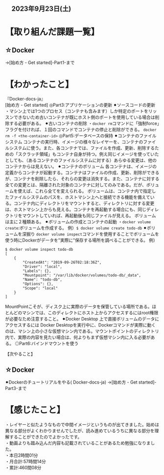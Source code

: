 ## 　2023年9月23日(土)
# 【取り組んだ課題一覧】
## ☆Docker
→[始め方 - Get started]-Part1-まで
# 【わかったこと】
『Docker-docs-ja』<br>
[始め方 - Get started]
◎Part3:アプリケーションの更新
⚫︎ソースコードの更新
・マシン上では1つのプロセス（コンテナも含みます）しか特定のポートをリッスンできないため古いコンテナが既にホスト側のポートを使用している場合は削除する必要がある。
⚫︎古いコンテナの削除
・`docker rm`コマンドに「強制force」フラグを付ければ、１回のコマンドでコンテナの停止と削除ができる。 `docker rm -f <the-container-id>`
◎Part5:データベースの保持
⚫︎コンテナのファイルシステム
コンテナの実行時、イメージの様々なレイヤーを、コンテナのファイルシステムに使う。また、各コンテナでは、ファイルを作成、更新、削除するための「スクラッチ領域」もコンテナ自身が持つ。例え同じイメージを使っていたとしても、（あるコンテナのファイルシステムに対する）あらゆる変更は、他のコンテナからは見えない。
⚫︎コンテナのボリューム
各コンテナは、イメージの定義からコンテナが起動する。コンテナはファイルの作成、更新、削除ができるが、コンテナを削除したら、それらの変更は消失する。また、コンテナに対する全ての変更とは、隔離された対象のコンテナに対してのみである。だが、ボリュームを使えば、これら全てを変えられる。
ボリュームは、コンテナ内で指定したファイルシステムのパスを、ホストマシン上へと接続できる機能を備えている。コンテナ内にディレクトリをマウントすると、ディレクトリに対する変更は、ホストマシン上からも見える。コンテナを再起動する場合にも、同じディレクトリをマウントしていれば、再起動後も同じファイルが見える。
ボリュームは主に２種類ある。
⚫︎ボリュームの作成とコンテナの起動
・`docker volume create`:ボリュームを作成する。
例）`$ docker volume create todo-db`
⚫︎ボリュームを深掘り
`docker volume inspect`コマンドを使用することでボリュームを使う時にDockerがデータを"実際に"保存する場所を調べることができる。
例）
```
$ docker volume inspect todo-db
[
    {
        "CreatedAt": "2019-09-26T02:18:36Z",
        "Driver": "local",
        "Labels": {},
        "Mountpoint": "/var/lib/docker/volumes/todo-db/_data",
        "Name": "todo-db",
        "Options": {},
        "Scope": "local"
    }
]
```
MountPointこそが、ディスク上に実際のデータを保管している場所である。ほとんどのマシンでは、このディレクトにホスト上からアクセスするにはroot権限が必要なため注意すること。
⚫︎Docker Desktop 上で直接ボリュームのデータにアクセスするには
Docker Desktopを実行中に、Dockerコマンドが実際に動くのは、マシン上の小さな仮想マシン内である。マウントポイントのディレクトリ内で、実際の内容を見たい場合は、何よりもまず仮想マシン内に入る必要がある。
◎Part6:バインドマウントを使う


【次やること】
## ☆Docker
⚫︎Dockerのチュートリアルをやる( Docker-docs-ja)
→[始め方 - Get started]-Part3-まで
# 【感じたこと】
・レイヤーと似たようなもので中間イメージというものが出てきました。始めは異なる部分がよくわかりませんでしたが、読み進めているうちに異なる部分を理解することができたのでよかったです。<br>
・動画よりも踏み込んだ内容も記載されていることがあるため勉強になりました。<br>
・本日2時間01分<br>
・月合計:57時間14分<br>
・累計:460間08分<br>
